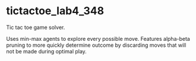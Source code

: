 # tictactoe_lab4_348
Tic tac toe game solver. 

Uses min-max agents to explore every possible move. Features alpha-beta pruning to more quickly determine outcome by discarding moves that will not be made during optimal play.
